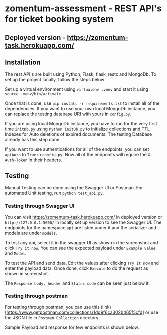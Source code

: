 # zomentum-assessment - REST API's for ticket booking system

## Deployed version - https://zomentum-task.herokuapp.com/

## Installation

The rest API's are built using Python, Flask, flask_restx and MongoDb. To set up the project locally, follow the steps below

Set up a virtual environment using `virtualenv .venv` and start it using `source .venv/bin/activate`

Once that is done, use `pip install -r requirements.txt` to install all of the dependencies. If you want to use your own local MongoDb instance, you can replace the testing database URI with yours in `config.py`.

If you are using local MongoDb instance, you have to run for the very first time `initDb.py` using `Python initDb.py` to initialize collections and TTL Indexes for Auto deletions of expired documents. The testing Database already has this step done.

If you want to use authentications for all of the endpoints, you can set `apiAuth` to `True` in `config.py`. Now all of the endpoints will require the `X-Auth-Token` in their headers.


## Testing

Manual Testing can be done using the Swagger UI or Postman. For automated Unit testing, run `python test_api.py`.

### Testing through Swagger UI

You can visit https://zomentum-task.herokuapp.com/ in deployed version or `http://127.0.0.1:5000/` in locally set up version to see the Swagger UI. The endpoints for the namespace `api` are listed under it and the serializer and models are under `models`.

To test any api, select it in the swagger UI as shown in the screenshot and click `Try it now`. You can see the expected payload under `Example value` and `Model`.


To test the API and send data, Edit the values after clicking `Try it now` and enter the payload data. Once done, click `Execute` to do the request as shown in screenshot.


The `Response body, header` and `Status code` can be seen just below it.



### Testing through postman

For testing through postman, you can use this (link)[https://www.getpostman.com/collections/1dd9f6ca302b465f5cfd] or use the JSON file in `Postman Collection` directory.

Sample Payload and response for few endpoints is shown below.




